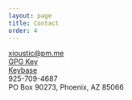 ```yaml
---
layout: page
title: Contact
order: 4
---
```

<i class="fa fa-envelope fa-fw fa-lg"></i> <a href="mailto:xioustic@pm.me">xioustic@pm.me</a><br />
<i class="fa fa-lock fa-fw fa-lg"></i> <a href="{{ site.baseurl }}public/gpg.txt">GPG Key</a><br />
<i class="fa fa-key fa-fw fa-lg"></i> <a href="https://keybase.io/xioustic">Keybase</a><br />
<i class="fa fa-mobile fa-fw fa-lg"></i> 925-709-4687<br />
<i class="fa fa-map-marker fa-fw fa-lg"></i> PO Box 90273, Phoenix, AZ 85066
